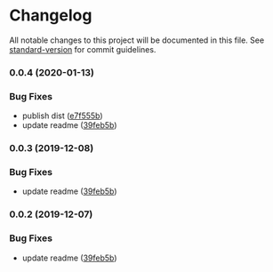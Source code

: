 # Changelog

All notable changes to this project will be documented in this file. See [standard-version](https://github.com/conventional-changelog/standard-version) for commit guidelines.

### 0.0.4 (2020-01-13)


### Bug Fixes

* publish dist ([e7f555b](https://github.com/ozum/intl-sort-by/commit/e7f555b61888da532b8e79911cdc26408133b08f))
* update readme ([39feb5b](https://github.com/ozum/intl-sort-by/commit/39feb5b15a8faaec5f5c0635183a481cab5640b6))

### 0.0.3 (2019-12-08)


### Bug Fixes

* update readme ([39feb5b](https://github.com/ozum/intl-sort-by/commit/39feb5b15a8faaec5f5c0635183a481cab5640b6))

### 0.0.2 (2019-12-07)


### Bug Fixes

* update readme ([39feb5b](https://github.com/ozum/intl-sort-by/commit/39feb5b15a8faaec5f5c0635183a481cab5640b6))

